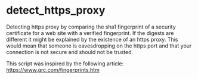 # detect_https_proxy
Detecting https proxy by comparing the sha1 fingerprint of a security certificate for a web site with a verified fingerprint.
If the digests are different it might be explained by the existence of an https proxy. This would mean that someone is
eavesdropping on the https port and that your connection is not secure and should not be trusted.


This script was inspired by the following article: https://www.grc.com/fingerprints.htm
